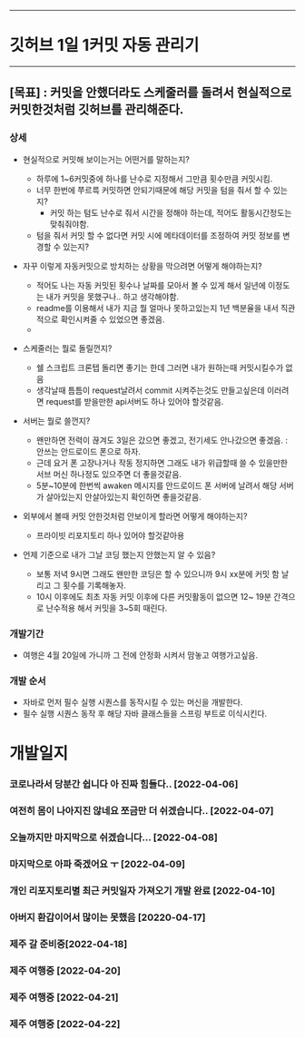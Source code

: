 ***
# 깃허브 1일 1커밋 자동 관리기
***
## [목표] : 커밋을 안했더라도 스케줄러를 돌려서 현실적으로 커밋한것처럼 깃허브를 관리해준다.
### 상세
- 현실적으로 커밋해 보이는거는 어떤거를 말하는지?
  - 하루에 1~6커밋중에 하나를 난수로 지정해서 그만큼 횟수만큼 커밋시킴.
  - 너무 한번에 쭈르륵 커밋하면 안되기때문에 해당 커밋을 텀을 줘서 할 수 있는지?
    - 커밋 하는 텀도 난수로 줘서 시간을 정해야 하는데, 적어도 활동시간정도는 맞춰줘야함.
  - 텀을 줘서 커밋 할 수 없다면 커밋 시에 메타데이터를 조정하여 커밋 정보를 변경할 수 있는지?
  
- 자꾸 이렇게 자동커밋으로 방치하는 상황을 막으려면 어떻게 해야하는지?
  - 적어도 나는 자동 커밋된 횟수나 날짜를 모아서 볼 수 있게 해서 일년에 이정도는  내가 커밋을 못했구나.. 하고 생각해야함.
  - readme를 이용해서 내가 지금 뭘 얼마나 못하고있는지 1년 백분율을 내서 직관적으로 확인시켜줄 수 있었으면 좋겠음.
  - 
- 스케줄러는 뭘로 돌릴껀지?
  - 쉘 스크립트 크론텝 돌리면 좋기는 한데 그러면 내가 원하는때 커밋시킬수가 없음
  - 생각날때 틈틈이 request날려서 commit 시켜주는것도 만들고싶은데 이러려면 request를 받을만한 api서버도 하나 있어야 할것같음.
  
- 서버는 뭘로 쓸껀지?
  - 왠만하면 전력이 끊겨도 3일은 갔으면 좋겠고, 전기세도 안나갔으면 좋겠음. : 안쓰는 안드로이드 폰으로 하자.
  - 근데 요거 폰 고장나거나 작동 정지하면 그래도 내가 위급할때 쓸 수 있을만한 서브 머신 하나정도 있으주면 더 좋을것같음.
  - 5분~10분에 한번씩 awaken 메시지를 안드로이드 폰 서버에 날려서 해당 서버가 살아있는지 안살아있는지 확인하면 좋을것같음.
  
- 외부에서 볼때 커밋 안한것처럼 안보이게 할라면 어떻게 해야하는지?
  - 프라이빗 리포지토리 하나 있어야 할것같아용

- 언제 기준으로 내가 그날 코딩 했는지 안했는지 알 수 있음?
  - 보통 저녁 9시면 그래도 왠만한 코딩은 할 수 있으니까 9시 xx분에 커밋 함 날리고 그 횟수를 기록해놓자.
  - 10시 이후에도 최초 자동 커밋 이후에 다른 커밋활동이 없으면 12~ 19분 간격으로 난수적용 해서 커밋을 3~5회 때린다.

### 개발기간 
- 여행은 4월 20일에 가니까 그 전에 안정화 시켜서 맘놓고 여행가고싶음.



### 개발 순서

- 자바로 먼저 필수 실행 시퀀스를 동작시킬 수 있는 머신을 개발한다.
- 필수 실행 시퀀스 동작 후 해당 자바 클래스들을 스프링 부트로 이식시킨다.

# 개발일지
### 코로나라서 당분간 쉽니다 아 진짜 힘들다.. [2022-04-06] 
### 여전히 몸이 나아지진 않네요 쪼금만 더 쉬겠습니다.. [2022-04-07]
### 오늘까지만 마지막으로 쉬겠습니다... [2022-04-08]
### 마지막으로 아파 죽겠어요 ㅜ [2022-04-09]
### 개인 리포지토리별 최근 커밋일자 가져오기 개발 완료 [2022-04-10]
### 아버지 환갑이어서 많이는 못했음 [20220-04-17]
### 제주 갈 준비중[2022-04-18]
### 제주 여행중 [2022-04-20]
### 제주 여행중 [2022-04-21]
### 제주 여행중 [2022-04-22]



